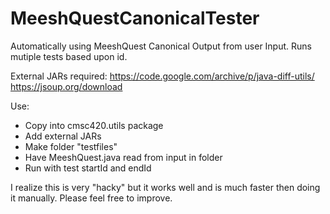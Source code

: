 # MeeshQuestCanonicalTester
Automatically using MeeshQuest Canonical Output from user Input. Runs mutiple tests based upon id. 

External JARs required:
https://code.google.com/archive/p/java-diff-utils/
https://jsoup.org/download

Use:
* Copy into cmsc420.utils package
* Add external JARs
* Make folder "testfiles"
* Have MeeshQuest.java read from input in folder
* Run with test startId and endId

I realize this is very "hacky" but it works well and is much faster then doing it manually.
Please feel free to improve. 
